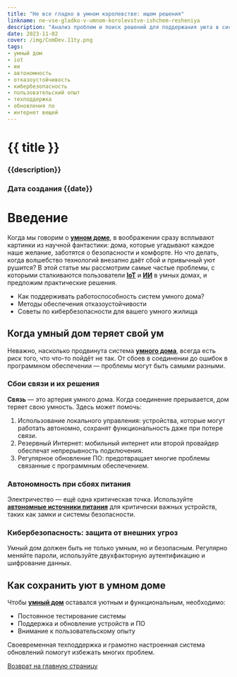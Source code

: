 ```yaml
---
title: "Не все гладко в умном королевстве: ищем решения"
linkname: ne-vse-gladko-v-umnom-korolevstve-ishchem-resheniya
description: "Анализ проблем и поиск решений для поддержания уюта в системах умного дома с IoT и ИИ."
date: 2023-11-02
cover: /img/ComDev.11ty.png 
tags:
- умный дом
- iot
- ии
- автономность
- отказоустойчивость
- кибербезопасность
- пользовательский опыт
- техподдержка
- обновления по
- интернет вещей
---
```


# {{ title }}
### {{description}}
### Дата создания {{date}}

# Введение
Когда мы говорим о **[умном доме](/)**, в воображении сразу всплывают картинки из научной фантастики: дома, которые угадывают каждое наше желание, заботятся о безопасности и комфорте. Но что делать, когда волшебство технологий внезапно даёт сбой и привычный уют рушится? В этой статье мы рассмотрим самые частые проблемы, с которыми сталкиваются пользователи **[IoT](/)** и **[ИИ](/)** в умных домах, и предложим практические решения.

* Как поддерживать работоспособность систем умного дома?
* Методы обеспечения отказоустойчивости
* Советы по кибербезопасности для вашего умного жилища

## Когда умный дом теряет свой ум
Неважно, насколько продвинута система **[умного дома](/)**, всегда есть риск того, что что-то пойдёт не так. От сбоев в соединении до ошибок в программном обеспечении — проблемы могут быть самыми разными. 

### Сбои связи и их решения
**Связь** — это артерия умного дома. Когда соединение прерывается, дом теряет свою умность. Здесь может помочь:

1. Использование локального управления: устройства, которые могут работать автономно, сохранят функциональность даже при потере связи.
2. Резервный Интернет: мобильный интернет или второй провайдер обеспечат непрерывность подключения.
3. Регулярное обновление ПО: предотвращает многие проблемы связанные с программным обеспечением.

### Автономность при сбоях питания
Электричество — ещё одна критическая точка. Используйте **[автономные источники питания](/)** для критически важных устройств, таких как замки и системы безопасности.

### Кибербезопасность: защита от внешних угроз
Умный дом должен быть не только умным, но и безопасным. Регулярно меняйте пароли, используйте двухфакторную аутентификацию и шифрование данных.

## Как сохранить уют в умном доме
Чтобы **[умный дом](/)** оставался уютным и функциональным, необходимо:

* Постоянное тестирование системы
* Поддержка и обновление устройств и ПО
* Внимание к пользовательскому опыту

Своевременная техподдержка и грамотно настроенная система обновлений помогут избежать многих проблем.

[Возврат на главную страницу](/)
